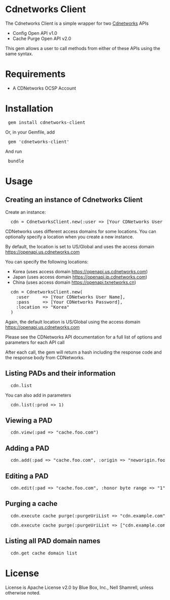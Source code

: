 # Cdnetworks Client

The Cdnetworks Client is a simple wrapper for two [Cdnetworks](http://www.cdnetworks.com/) APIs
* Config Open API v1.0
* Cache Purge Open API v2.0

This gem allows a user to call methods from either of these APIs using the same syntax.

# Requirements
* A CDNetworks OCSP Account

# Installation
<pre> gem install cdnetworks-client </pre>

Or, in your Gemfile, add
<pre> gem 'cdnetworks-client' </pre>

And run
<pre> bundle </pre>
# Usage

## Creating an instance of Cdnetworks Client
Create an instance:
<pre>
  cdn = CdnetworksClient.new(:user => [Your CDNetworks User Name], :pass => [Your CDNetworks Password])
</pre>

CDNetworks uses different access domains for some locations.  You can optionally specify a location when you create a new instance.

By default, the location is set to US/Global and uses the access domain https://openapi.us.cdnetworks.com

You can specify the following locations:
* Korea (uses access domain https://openapi.us.cdnetworks.com)
* Japan (uses access domain https://openapi.jp.cdnetworks.com)
* China (uses access domain https://openapi.txnetworks.cn)

<pre>
  cdn = CdnetworksClient.new(
    :user     => [Your CDNetworks User Name],
    :pass     => [Your CDNetworks Password],
    :location => "Korea"
  )
</pre>

Again, the default location is US/Global using the access domain https://openapi.us.cdnetworks.com

Please see the CDNetworks API documentation for a full list of options and parameters for each API call

After each call, the gem will return a hash including the response code and the response body from CDNetworks.

## Listing PADs and their information
<pre>
  cdn.list
</pre>

You can also add in parameters
<pre>
  cdn.list(:prod => 1)
</pre>

## Viewing a PAD
<pre>
  cdn.view(:pad => "cache.foo.com")
</pre>

## Adding a PAD
<pre>
  cdn.add(:pad => "cache.foo.com", :origin => "neworigin.foo.com")
</pre>

## Editing a PAD
<pre>
  cdn.edit(:pad => "cache.foo.com", :honor_byte_range => "1")
</pre>

## Purging a cache
<pre>
  cdn.execute_cache_purge(:purgeUriList => "cdn.example.com")
</pre>

<pre>
  cdn.execute_cache_purge(:purgeUriList => ["cdn.example.com", "cdn.foo.com"])
</pre>

## Listing all PAD domain names
<pre>
  cdn.get_cache_domain_list
</pre>

# License
License is Apache License v2.0 by Blue Box, Inc., Nell Shamrell, unless otherwise noted.
